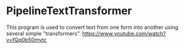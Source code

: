 # PipelineTextTransformer

This program is used to convert text from one form into another using several simple "transformers".
https://www.youtube.com/watch?v=fQq0b50mvtc

